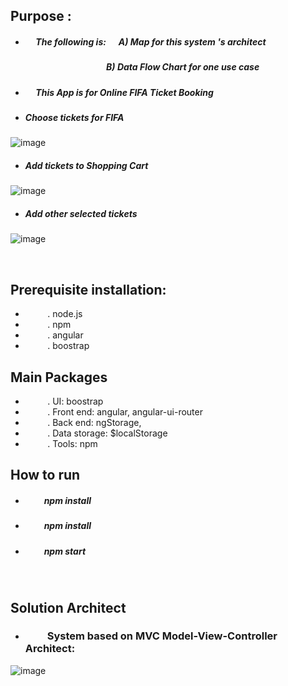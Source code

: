 ## Purpose :  
+ ##### &nbsp;&nbsp;&nbsp;&nbsp;  The following is:  &nbsp;&nbsp;&nbsp;&nbsp;  A) Map for this system 's architect
  ##### &nbsp;&nbsp;&nbsp;&nbsp;&nbsp;&nbsp;&nbsp;&nbsp; &nbsp;&nbsp;&nbsp;&nbsp; &nbsp;&nbsp;&nbsp;&nbsp; &nbsp;&nbsp;&nbsp;&nbsp; &nbsp;&nbsp;&nbsp;&nbsp; &nbsp;&nbsp;&nbsp;&nbsp; &nbsp;&nbsp;&nbsp;&nbsp;  B)  Data Flow Chart for one use case
+ #####  &nbsp;&nbsp;&nbsp;&nbsp;  This App is for Online FIFA Ticket Booking

* #####  Choose tickets for FIFA
![image](https://github.com/githubmave/e-FIFA-Booking/assets/8073738/f20801d6-6c44-4ded-8437-7bf6129aa93b)


* ##### Add tickets to Shopping Cart
![image](https://github.com/githubmave/e-FIFA-Booking/assets/8073738/c975ca4b-2828-48c5-9641-cd7477594d6e)

* ##### Add other selected tickets
![image](https://github.com/githubmave/e-FIFA-Booking/assets/8073738/f71176cc-1bfd-4533-b490-67a06fba4cbf)




&nbsp;&nbsp;&nbsp;&nbsp; &nbsp;&nbsp;&nbsp;&nbsp; &nbsp;&nbsp;&nbsp;&nbsp; &nbsp;&nbsp;&nbsp;&nbsp; 
	
## Prerequisite installation:
* &nbsp;&nbsp;&nbsp;&nbsp;&nbsp;&nbsp;&nbsp;&nbsp;  . node.js                          
* &nbsp;&nbsp;&nbsp;&nbsp;&nbsp;&nbsp;&nbsp;&nbsp;  . npm 
* &nbsp;&nbsp;&nbsp;&nbsp;&nbsp;&nbsp;&nbsp;&nbsp;  . angular           
* &nbsp;&nbsp;&nbsp;&nbsp;&nbsp;&nbsp;&nbsp;&nbsp;  . boostrap  




##  Main Packages
* &nbsp;&nbsp;&nbsp;&nbsp;&nbsp;&nbsp;&nbsp;&nbsp;  . UI:       boostrap
* &nbsp;&nbsp;&nbsp;&nbsp;&nbsp;&nbsp;&nbsp;&nbsp; . Front end:    angular,  angular-ui-router
* &nbsp;&nbsp;&nbsp;&nbsp;&nbsp;&nbsp;&nbsp;&nbsp;  . Back end:   ngStorage, 
* &nbsp;&nbsp;&nbsp;&nbsp;&nbsp;&nbsp;&nbsp;&nbsp; . Data storage:   $localStorage
* &nbsp;&nbsp;&nbsp;&nbsp;&nbsp;&nbsp;&nbsp;&nbsp; . Tools:  npm 

## How to run
* ##### &nbsp;&nbsp;&nbsp;&nbsp;&nbsp;&nbsp;&nbsp;&nbsp; npm install
* ##### &nbsp;&nbsp;&nbsp;&nbsp;&nbsp;&nbsp;&nbsp;&nbsp; npm install
* ##### &nbsp;&nbsp;&nbsp;&nbsp;&nbsp;&nbsp;&nbsp;&nbsp; npm start





&nbsp;&nbsp;&nbsp;&nbsp; &nbsp;&nbsp;&nbsp;&nbsp; &nbsp;&nbsp;&nbsp;&nbsp; &nbsp;&nbsp;&nbsp;&nbsp; &nbsp;&nbsp;&nbsp;&nbsp; &nbsp;&nbsp;&nbsp;&nbsp; &nbsp;&nbsp;&nbsp;&nbsp; &nbsp;&nbsp;&nbsp;&nbsp; 

## Solution Architect
* ### &nbsp;&nbsp;&nbsp;&nbsp;&nbsp;&nbsp;&nbsp;&nbsp;  System based on MVC Model-View-Controller Architect: 


![image](https://github.com/githubmave/e-FIFA-Booking/assets/8073738/02bb17d1-6760-44b5-bbd5-25406b2d3c78)








































